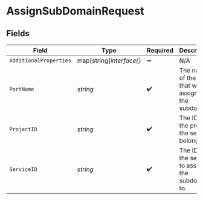 # AssignSubDomainRequest


## Fields

| Field                                                        | Type                                                         | Required                                                     | Description                                                  | Example                                                      |
| ------------------------------------------------------------ | ------------------------------------------------------------ | ------------------------------------------------------------ | ------------------------------------------------------------ | ------------------------------------------------------------ |
| `AdditionalProperties`                                       | map[string]*interface{}*                                     | :heavy_minus_sign:                                           | N/A                                                          |                                                              |
| `PortName`                                                   | *string*                                                     | :heavy_check_mark:                                           | The name of the port that will be assigned to the subdomain. | port-1                                                       |
| `ProjectID`                                                  | *string*                                                     | :heavy_check_mark:                                           | The ID of the project the service belongs to.                | default-project                                              |
| `ServiceID`                                                  | *string*                                                     | :heavy_check_mark:                                           | The ID of the service to assign the subdomain to.            | example-service                                              |